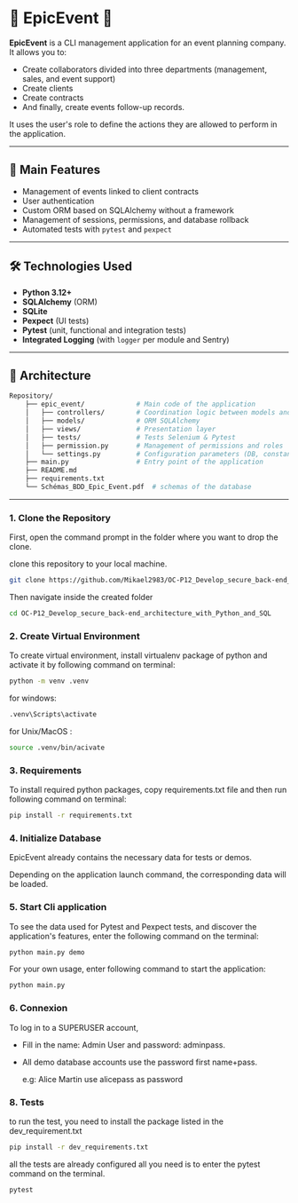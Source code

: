 # 🎉 EpicEvent 🎉
**EpicEvent** is a CLI management application for an event planning company.  
It allows you to:  
- Create collaborators divided into three departments (management, sales, and event support)  
- Create clients  
- Create contracts  
- And finally, create events follow-up records.

It uses the user's role to define the actions they are allowed to perform in the application.

---

## 🚀 Main Features

- Management of events linked to client contracts  
- User authentication  
- Custom ORM based on SQLAlchemy without a framework  
- Management of sessions, permissions, and database rollback  
- Automated tests with `pytest` and `pexpect`

---

## 🛠️ Technologies Used

- **Python 3.12+**
- **SQLAlchemy** (ORM)
- **SQLite**
- **Pexpect** (UI tests)
- **Pytest** (unit, functional and integration tests)
- **Integrated Logging** (with `logger` per module and Sentry)

---


## 🧱 Architecture
```bash
Repository/
    ├── epic_event/             # Main code of the application
    │   ├── controllers/        # Coordination logic between models and views
    │   ├── models/             # ORM SQLAlchemy 
    │   ├── views/              # Presentation layer  
    │   ├── tests/              # Tests Selenium & Pytest
    │   ├── permission.py       # Management of permissions and roles
    │   └── settings.py         # Configuration parameters (DB, constants, logger)
    ├── main.py                 # Entry point of the application
    ├── README.md
    ├── requirements.txt
    └── Schémas_BDD_Epic_Event.pdf  # schemas of the database
```

---
### 1. Clone the Repository

First, open the command prompt in the folder where you want to drop the clone.

clone this repository to your local machine. 

```bash
git clone https://github.com/Mikael2983/OC-P12_Develop_secure_back-end_architecture_with_Python_and_SQL.git
```
Then navigate inside the created folder

```bash
cd OC-P12_Develop_secure_back-end_architecture_with_Python_and_SQL
```

### 2. Create Virtual Environment

To create virtual environment, install virtualenv package of python and activate it by following command on terminal:

```bash
python -m venv .venv
```
for windows:
```bash
.venv\Scripts\activate
```
for Unix/MacOS :
```bash
source .venv/bin/acivate
```

### 3. Requirements

To install required python packages, copy requirements.txt file and then run following command on terminal:

```bash
pip install -r requirements.txt
```
### 4. Initialize Database

EpicEvent already contains the necessary data for tests or demos.

Depending on the application launch command, the corresponding data will be loaded.

### 5. Start Cli application

To see the data used for Pytest and Pexpect tests, 
and discover the application's features, 
enter the following command on the terminal:

```bash
python main.py demo
```

For your own usage, enter following command to start the application:

```bash
python main.py
```

### 6. Connexion

To log in to a SUPERUSER account,
   
- Fill in the name: Admin User and password: adminpass.

- All demo database accounts use the password first name+pass.

  e.g: Alice Martin use alicepass as password

### 8. Tests
to run the test, you need to install the package listed in the dev_requirement.txt

```bash
pip install -r dev_requirements.txt
```

all the tests are already configured
all you need is to enter the pytest command on the terminal.

```bash
pytest
```